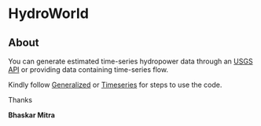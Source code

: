 # HydroWorld

## About

You can generate estimated time-series hydropower data through an [USGS API](https://maps.waterdata.usgs.gov/mapper/index.html) or providing data containing time-series flow.

Kindly follow [Generalized](/Using_Hydro_Code_Generalized.ipynb) or [Timeseries](/Using_Hydro_code_Timeseries.ipynb) for steps to use the code.



Thanks

**Bhaskar Mitra**
